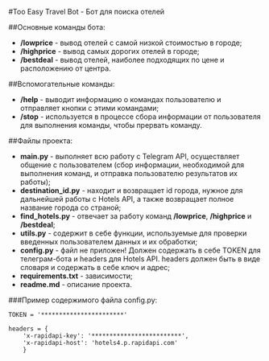 #Too Easy Travel Bot - Бот для поиска отелей

##Основные команды бота:

- **/lowprice** - вывод отелей с самой низкой стоимостью в городе;
- **/highprice** - вывод самых дорогих отелей в городе;
- **/bestdeal** - вывод отелей, наиболее подходящих по цене и расположению от центра.

##Вспомогательные команды:

- **/help** - выводит информацию о командах пользователю и отправляет кнопки с этими командами;
- **/stop** - используется в процессе сбора информации от пользователя для выполнения команды, чтобы прервать команду.

##Файлы проекта:

- **main.py** - выполняет всю работу c Telegram API, осуществляет общение с пользователем (сбор информации, необходимой для выполнения команд, и отправка пользователю результатов их работы);
- **destination_id.py** - находит и возвращает id города, нужное для дальнейшей работы с Hotels API, а также возвращает полное название города со страной;
- **find_hotels.py** - отвечает за работу команд **/lowprice**, **/highprice** и **/bestdeal**;
- **utils.py** - содержит в себе функции, используемые для проверки введенных пользователем данных и их обработки;
- **config.py** - файл не приложен! Должен содержать в себе TOKEN для телеграм-бота и headers для Hotels API. headers должен быть в виде словаря и содержать в себе ключ и адрес;
- **requirements.txt** - зависимости;
- **readme.md** - описание проекта.

###Пример содержимого файла config.py:
```
TOKEN = '***********************'

headers = {
    'x-rapidapi-key': '*************************',
    'x-rapidapi-host': 'hotels4.p.rapidapi.com'
    }
```
